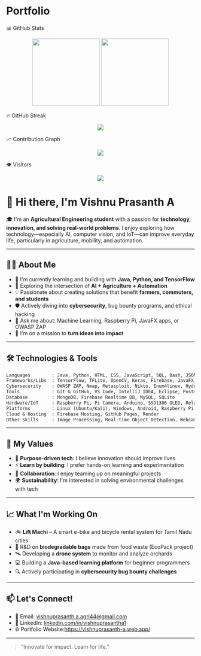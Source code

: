 # Portfolio
📊 GitHub Stats
<p align="center"> <img src="https://github-readme-stats.vercel.app/api?username=VishnuPrasanth-A&show_icons=true&theme=radical&count_private=true" height="180" /> <img src="https://github-readme-stats.vercel.app/api/top-langs/?username=VishnuPrasanth-A&layout=compact&theme=radical" height="180" /> </p>
🔥 GitHub Streak
<p align="center"> <img src="https://github-readme-streak-stats.herokuapp.com/?user=VishnuPrasanth-A&theme=radical" /> </p>
📈 Contribution Graph
<p align="center"> <img src="https://github-readme-activity-graph.vercel.app/graph?username=VishnuPrasanth-A&theme=react-dark&hide_border=true" /> </p>
👁️ Visitors
<p align="center"> <img src="https://komarev.com/ghpvc/?username=VishnuPrasanth-A&label=Profile%20views&color=0e75b6&style=flat" /> </p>

# 👋 Hi there, I'm Vishnu Prasanth A

🎓 I'm an **Agricultural Engineering student** with a passion for **technology, innovation, and solving real-world problems**. I enjoy exploring how technology—especially AI, computer vision, and IoT—can improve everyday life, particularly in agriculture, mobility, and automation.

---

## 👨‍💻 About Me

- 🌱 I'm currently learning and building with **Java, Python, and TensorFlow**
- 🔭 Exploring the intersection of **AI + Agriculture + Automation**
- 💡 Passionate about creating solutions that benefit **farmers, commuters, and students**
- 🛡️ Actively diving into **cybersecurity**, bug bounty programs, and ethical hacking
- 💬 Ask me about: Machine Learning, Raspberry Pi, JavaFX apps, or OWASP ZAP
- 🧠 I'm on a mission to **turn ideas into impact**

---

## 🛠️ Technologies & Tools

```txt
Languages        : Java, Python, HTML, CSS, JavaScript, SQL, Bash, JSON, XML
Frameworks/Libs  : TensorFlow, TFLite, OpenCV, Keras, Firebase, JavaFX, NumPy, Pandas, Matplotlib
Cybersecurity    : OWASP ZAP, Nmap, Metasploit, Nikto, Enum4linux, Hydra, CVSS Scoring
Tools            : Git & GitHub, VS Code, IntelliJ IDEA, Eclipse, Postman, Wireshark
Database         : MongoDB, Firebase Realtime DB, MySQL, SQLite
Hardware/IoT     : Raspberry Pi, Pi Camera, Arduino, SSD1306 OLED, Relay Module, DHT11/22
Platforms        : Linux (Ubuntu/Kali), Windows, Android, Raspberry Pi OS
Cloud & Hosting  : Firebase Hosting, GitHub Pages, Render
Other Skills     : Image Processing, Real-time Object Detection, Webcam Integration, Ethical Hacking Basics
```
---

## 🌟 My Values

* 💚 **Purpose-driven tech**: I believe innovation should improve lives
* ⚡ **Learn by building**: I prefer hands-on learning and experimentation
* 🤝 **Collaboration**: I enjoy teaming up on meaningful projects
* 🌍 **Sustainability**: I'm interested in solving environmental challenges with tech

---

## 📈 What I'm Working On

* 🚲 **Lift Machi** – A smart e-bike and bicycle rental system for Tamil Nadu cities
* 🧪 R\&D on **biodegradable bags** made from food waste (EcoPack project)
* 🛰️ Developing a **drone system** to monitor and analyze orchards
* 💻 Building a **Java-based learning platform** for beginner programmers
* 🔍 Actively participating in **cybersecurity bug bounty challenges**

---

## 📫 Let's Connect!

* 📧 Email: [vishnuprasanth.a.agri44@gmail.com](mailto:vishnuprasanth.a.agri44@gmail.com)
* 💼 LinkedIn: [linkedin.com/in/vishnuprasantha1](https://linkedin.com/in/vishnuprasantha1) 
* 🌐 Portfolio Website:https://vishnuprasanth-a.web.app/

---

> “Innovate for impact. Learn for life.”
